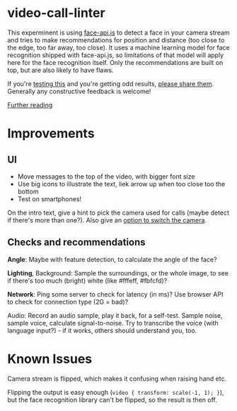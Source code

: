 # video-call-linter

This experminent is using [face-api.js](https://github.com/justadudewhohacks/face-api.js) to detect a face in your camera stream and tries to make recommendations for position and distance (too close to the edge, too far away, too close). It uses a machine learning model for face recognition shipped with face-api.js, so limitations of that model will apply here for the face recognition itself. Only the recommendations are built on top, but are also likely to have flaws.

If you're [testing this](https://jzaefferer.github.io/video-call-linter/) and you're getting odd results, [please share them](https://github.com/jzaefferer/video-call-linter/issues/new). Generally any constructive feedback is welcome!

[Further reading](https://joerns-recurse-ideas.glitch.me/#video-call-linter)

# Improvements

## UI

- Move messages to the top of the video, with bigger font size
- Use big icons to illustrate the text, liek arrow up when too close too the bottom
- Test on smartphones!

On the intro text, give a hint to pick the camera used for calls (maybe detect if there's more than one?). Also give an [option to switch the camera](https://h3manth.com/new/blog/2018/switch-cameras-getusermedia/).

## Checks and recommendations

**Angle**: Maybe with feature detection, to calculate the angle of the face?

**Lighting**, Background: Sample the surroundings, or the whole image, to see if there's too much (bright) white (like #fffeff, #fbfcfd)?

**Network**: Ping some server to check for latency (in ms)? Use browser API to check for connection type (2G = bad)?

Audio: Record an audio sample, play it back, for a self-test. Sample noise, sample voice, calculate signal-to-noise. Try to transcribe the voice (with language input?) - if it works, others should understand you, too.

# Known Issues

Camera stream is flipped, which makes it confusing when raising hand etc.

Flipping the output is easy enough (`video { transform: scale(-1, 1); }`), but the face recognition library can't be flipped, so the result is then off.

